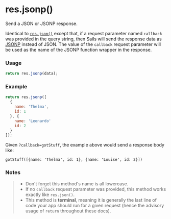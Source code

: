 # res.jsonp()

Send a JSON or JSONP response.

Identical to [`res.json()`](http://sailsjs.com/documentation/reference/response-res/res-json) except that, if a request parameter named `callback` was provided in the query string, then Sails will send the response data as [JSONP](http://en.wikipedia.org/wiki/JSONP) instead of JSON.  The value of the `callback` request parameter will be used as the name of the JSONP function wrapper in the response.

### Usage
```js
return res.jsonp(data);
```

### Example

```js
return res.jsonp([
  {
    name: 'Thelma',
    id: 1
  }, {
    name: 'Leonardo'
    id: 2
  }
]);
```


Given `?callback=gotStuff`, the example above would send a response body like:

```
gotStuff([{name: 'Thelma', id: 1}, {name: 'Louise', id: 2}])
```



### Notes
> + Don't forget this method's name is all lowercase.
> + If no `callback` request parameter was provided, this method works exactly like `res.json()`.
> + This method is **terminal**, meaning it is generally the last line of code your app should run for a given request (hence the advisory usage of `return` throughout these docs).






<docmeta name="displayName" value="res.jsonp()">
<docmeta name="pageType" value="method">

